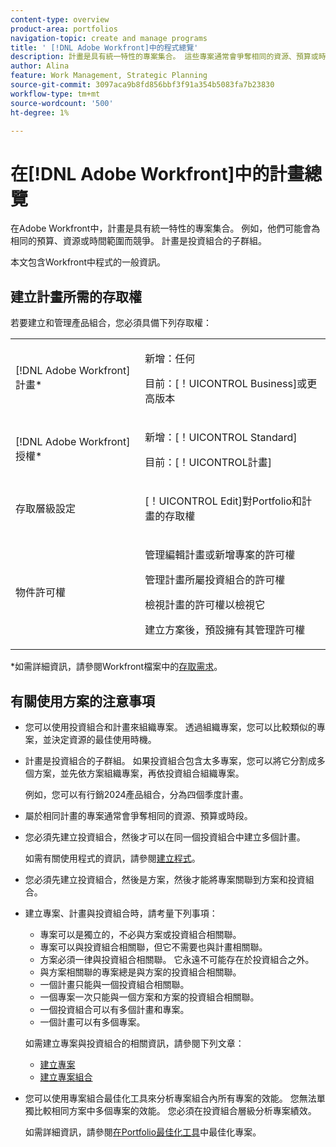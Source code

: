 ```yaml
---
content-type: overview
product-area: portfolios
navigation-topic: create and manage programs
title: ' [!DNL Adobe Workfront]中的程式總覽'
description: 計畫是具有統一特性的專案集合。 這些專案通常會爭奪相同的資源、預算或時段。 計畫是投資組合的子群組。 在將專案新增到投資組合之前，您可以將其與方案建立關聯。
author: Alina
feature: Work Management, Strategic Planning
source-git-commit: 3097aca9b8fd856bbf3f91a354b5083fa7b23830
workflow-type: tm+mt
source-wordcount: '500'
ht-degree: 1%

---
```


# 在[!DNL Adobe Workfront]中的計畫總覽

<!-- Audited: 09/2024 -->

在Adobe Workfront中，計畫是具有統一特性的專案集合。 例如，他們可能會為相同的預算、資源或時間範圍而競爭。 計畫是投資組合的子群組。

本文包含Workfront中程式的一般資訊。

## 建立計畫所需的存取權

<!--leave the table uncollapsed as this article is about access-->

若要建立和管理產品組合，您必須具備下列存取權：

<table style="table-layout:auto"> 
 <col> 
 <col> 
 <tbody> 
  <tr> 
   <td role="rowheader">[!DNL Adobe Workfront] 計畫*</td> 
   <td> <p>新增：任何</p>
   <p>目前：[！UICONTROL Business]或更高版本</p> </td> 
  </tr> 
  <tr> 
   <td role="rowheader">[!DNL Adobe Workfront] 授權*</td> 
   <td> <p>新增：[！UICONTROL Standard]</p>
   <p>目前：[！UICONTROL計畫] </p> </td> 
  </tr> 
  <tr> 
   <td role="rowheader">存取層級設定</td> 
   <td> <p>[！UICONTROL Edit]對Portfolio和計畫的存取權</p>  </td> 
  </tr> 
  <tr> 
   <td role="rowheader">物件許可權</td> 
   <td> <p>管理編輯計畫或新增專案的許可權</p>
   <p>管理計畫所屬投資組合的許可權 </p>
   <p>檢視計畫的許可權以檢視它</p>
   <p>建立方案後，預設擁有其管理許可權</p> 
    </td> 
  </tr> 
 </tbody> 
</table>

*如需詳細資訊，請參閱Workfront檔案中的[存取需求](/help/quicksilver/administration-and-setup/add-users/access-levels-and-object-permissions/access-level-requirements-in-documentation.md)。


## 有關使用方案的注意事項

* 您可以使用投資組合和計畫來組織專案。 透過組織專案，您可以比較類似的專案，並決定資源的最佳使用時機。

* 計畫是投資組合的子群組。 如果投資組合包含太多專案，您可以將它分割成多個方案，並先依方案組織專案，再依投資組合組織專案。

  例如，您可以有行銷2024產品組合，分為四個季度計畫。

* 屬於相同計畫的專案通常會爭奪相同的資源、預算或時段。

* 您必須先建立投資組合，然後才可以在同一個投資組合中建立多個計畫。

  如需有關使用程式的資訊，請參閱[建立程式](../../../manage-work/portfolios/create-and-manage-programs/create-program.md)。

* 您必須先建立投資組合，然後是方案，然後才能將專案關聯到方案和投資組合。

* 建立專案、計畫與投資組合時，請考量下列事項：

   * 專案可以是獨立的，不必與方案或投資組合相關聯。
   * 專案可以與投資組合相關聯，但它不需要也與計畫相關聯。
   * 方案必須一律與投資組合相關聯。 它永遠不可能存在於投資組合之外。
   * 與方案相關聯的專案總是與方案的投資組合相關聯。
   * 一個計畫只能與一個投資組合相關聯。
   * 一個專案一次只能與一個方案和方案的投資組合相關聯。
   * 一個投資組合可以有多個計畫和專案。
   * 一個計畫可以有多個專案。

  如需建立專案與投資組合的相關資訊，請參閱下列文章：
   * [建立專案](/help/quicksilver/manage-work/projects/create-projects/create-project.md)
   * [建立專案組合](/help/quicksilver/manage-work/portfolios/create-and-manage-portfolios/create-portfolios.md)


* 您可以使用專案組合最佳化工具來分析專案組合內所有專案的效能。 您無法單獨比較相同方案中多個專案的效能。 您必須在投資組合層級分析專案績效。

  如需詳細資訊，請參閱[在Portfolio最佳化工具](/help/quicksilver/manage-work/portfolios/portfolio-optimizer/optimize-projects-in-portfolio-optimizer.md)中最佳化專案。



